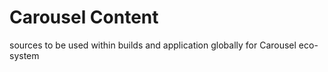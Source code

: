 # Carousel Content
sources to be used within builds and application globally for Carousel eco-system
